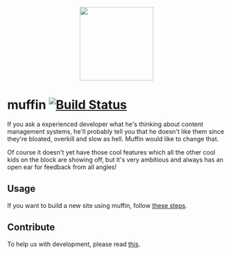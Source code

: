 <p align="center">
  <a href="http://muffin.cafe">
    <img src="http://i.imgur.com/buhMCWz.png" width="170">
  </a>
</p>

# muffin [![Build Status](https://travis-ci.org/muffinjs/server.svg?branch=master)](https://travis-ci.org/muffinjs/server)

If you ask a experienced developer what he's thinking about content management systems, he'll probably tell you that he doesn't like them since they're bloated, overkill and slow as hell. Muffin would like to change that.

Of course it doesn't yet have those cool features which all the other cool kids on the block are showing off, but it's very ambitious and always has an open ear for feedback from all angles!

## Usage

If you want to build a new site using muffin, follow [these steps](http://muffin.cafe/guide/get-started).

## Contribute

To help us with development, please read [this](.github/CONTRIBUTING.md).
